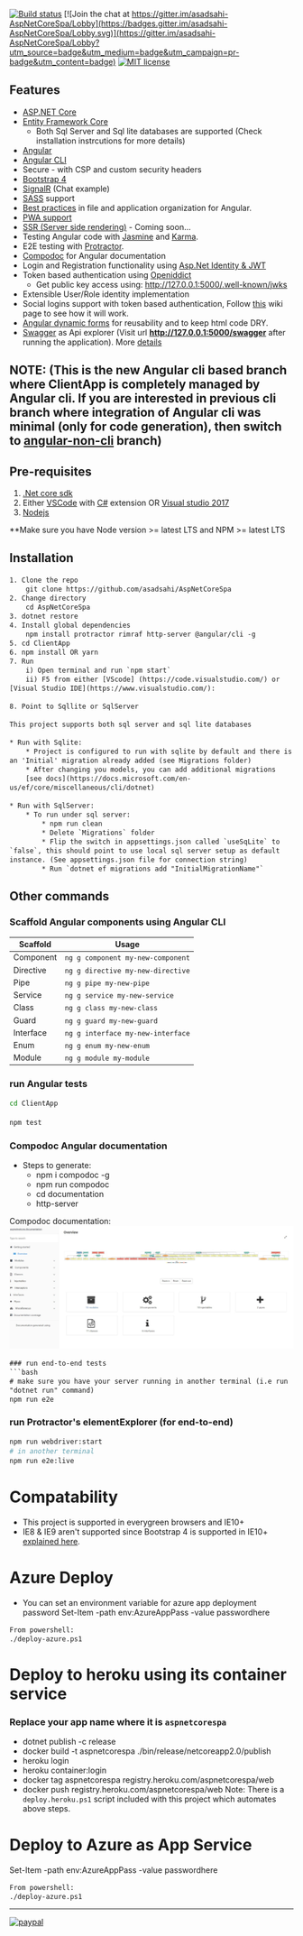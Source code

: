 [![Build status](https://asadsahi.visualstudio.com/_apis/public/build/definitions/a1519ab8-9104-47eb-96cc-6c37519c8b69/7/badge)](https://asadsahi.visualstudio.com/playground/_build/index?context=allDefinitions&path=%5C&definitionId=7&_a=completed)
[![Join the chat at https://gitter.im/asadsahi-AspNetCoreSpa/Lobby](https://badges.gitter.im/asadsahi-AspNetCoreSpa/Lobby.svg)](https://gitter.im/asadsahi-AspNetCoreSpa/Lobby?utm_source=badge&utm_medium=badge&utm_campaign=pr-badge&utm_content=badge)
[![MIT license](http://img.shields.io/badge/license-MIT-brightgreen.svg)](http://opensource.org/licenses/MIT)

## Features

* [ASP.NET Core](http://www.dot.net/)
* [Entity Framework Core](https://docs.efproject.net/en/latest/)
    * Both Sql Server and Sql lite databases are supported (Check installation instrcutions for more details)
* [Angular](https://angular.io/)
* [Angular CLI](https://cli.angular.io/)
* Secure - with CSP and custom security headers
* [Bootstrap 4](http://v4-alpha.getbootstrap.com/)
* [SignalR](https://github.com/aspnet/SignalR/) (Chat example)
* [SASS](http://sass-lang.com/) support
* [Best practices](https://angular.io/docs/ts/latest/guide/style-guide.html) in file and application organization for Angular.
* [PWA support](https://developers.google.com/web/progressive-web-apps/)
* [SSR (Server side rendering)](https://angular.io/guide/universal) - Coming soon...
* Testing Angular code with [Jasmine](http://jasmine.github.io/) and [Karma](https://karma-runner.github.io/0.13/index.html).
* E2E testing with [Protractor](http://www.protractortest.org).
* [Compodoc](https://compodoc.github.io/compodoc/) for Angular documentation
* Login and Registration functionality using [Asp.Net Identity & JWT](https://docs.asp.net/en/latest/security/authentication/identity.html)
* Token based authentication using [Openiddict](https://github.com/openiddict/openiddict-core)
     * Get public key access using: http://127.0.0.1:5000/.well-known/jwks
* Extensible User/Role identity implementation
* Social logins support with token based authentication, Follow [this](https://github.com/asadsahi/AspNetCoreSpa/wiki/Social-Login-Setup) wiki page to see how it will work.
* [Angular dynamic forms](https://angular.io/docs/ts/latest/cookbook/dynamic-form.html) for reusability and to keep html code DRY.
* [Swagger](http://swagger.io/) as Api explorer (Visit url **http://127.0.0.1:5000/swagger** after running the application). More [details](https://github.com/domaindrivendev/Swashbuckle.AspNetCore)
 
## NOTE: (This is the new Angular cli based branch where ClientApp is completely managed by Angular cli. If you are interested in previous cli branch where integration of Angular cli was minimal (only for code generation), then switch to [angular-non-cli](https://github.com/asadsahi/AspNetCoreSpa/tree/angular-non-cli) branch)

## Pre-requisites

1. [.Net core sdk](https://www.microsoft.com/net/core#windows)
2. Either [VSCode](https://code.visualstudio.com/) with [C#](https://marketplace.visualstudio.com/items?itemName=ms-vscode.csharp) extension OR [Visual studio 2017](https://www.visualstudio.com/)
3. [Nodejs](https://nodejs.org/en/)

**Make sure you have Node version >= latest LTS and NPM >= latest LTS

## Installation
```
1. Clone the repo
    git clone https://github.com/asadsahi/AspNetCoreSpa
2. Change directory
    cd AspNetCoreSpa
3. dotnet restore
4. Install global dependencies
    npm install protractor rimraf http-server @angular/cli -g
5. cd ClientApp
6. npm install OR yarn
7. Run 
    i) Open terminal and run `npm start`
    ii) F5 from either [VScode] (https://code.visualstudio.com/) or [Visual Studio IDE](https://www.visualstudio.com/):

8. Point to Sqllite or SqlServer
    
This project supports both sql server and sql lite databases

* Run with Sqlite:
    * Project is configured to run with sqlite by default and there is an 'Initial' migration already added (see Migrations folder)
    * After changing you models, you can add additional migrations 
    [see docs](https://docs.microsoft.com/en-us/ef/core/miscellaneous/cli/dotnet)

* Run with SqlServer:
    * To run under sql server:
        * npm run clean
        * Delete `Migrations` folder
        * Flip the switch in appsettings.json called `useSqLite` to `false`, this should point to use local sql server setup as default instance. (See appsettings.json file for connection string)
        * Run `dotnet ef migrations add "InitialMigrationName"`

```

## Other commands

### Scaffold Angular components using Angular CLI

Scaffold  | Usage
---       | ---
Component | `ng g component my-new-component`
Directive | `ng g directive my-new-directive`
Pipe      | `ng g pipe my-new-pipe`
Service   | `ng g service my-new-service`
Class     | `ng g class my-new-class`
Guard     | `ng g guard my-new-guard`
Interface | `ng g interface my-new-interface`
Enum      | `ng g enum my-new-enum`
Module    | `ng g module my-module`

### run Angular tests
```bash
cd ClientApp

npm test
```
### Compodoc Angular documentation
 * Steps to generate:
    * npm i compodoc -g
    * npm run compodoc
    * cd documentation
    * http-server

Compodoc documentation: ![alt text](compodoc.jpg "compodoc documentation")

```
### run end-to-end tests
```bash
# make sure you have your server running in another terminal (i.e run "dotnet run" command)
npm run e2e
```
### run Protractor's elementExplorer (for end-to-end)
```bash
npm run webdriver:start
# in another terminal
npm run e2e:live
```
# Compatability
 * This project is supported in everygreen browsers and IE10+
 * IE8 & IE9 aren't supported since Bootstrap 4 is supported in IE10+ [explained here](http://v4-alpha.getbootstrap.com/getting-started/browsers-devices/).

# Azure Deploy
* You can set an environment variable for azure app deployment password
Set-Item -path env:AzureAppPass -value passwordhere
```
From powershell:
./deploy-azure.ps1
```
# Deploy to heroku using its container service
### Replace your app name where it is `aspnetcorespa`
* dotnet publish -c release
* docker build -t aspnetcorespa ./bin/release/netcoreapp2.0/publish
* heroku login
* heroku container:login
* docker tag aspnetcorespa registry.heroku.com/aspnetcorespa/web
* docker push registry.heroku.com/aspnetcorespa/web
Note: There is a `deploy.heroku.ps1` script included with this project which automates above steps.

# Deploy to Azure as App Service
Set-Item -path env:AzureAppPass -value passwordhere
```
From powershell:
./deploy-azure.ps1
```

---

[![paypal](https://www.paypalobjects.com/en_US/i/btn/btn_donateCC_LG.gif)](https://www.paypal.com/cgi-bin/webscr?cmd=_s-xclick&hosted_button_id=RB7XESV8CP7GW)
